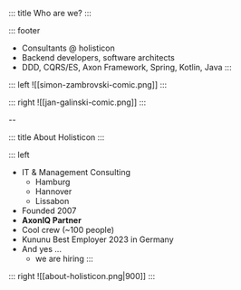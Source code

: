 <!-- slide template="[[tpl-col-1-1-footer]]" -->

::: title
Who are we?
:::

::: footer
- Consultants @ holisticon
- Backend developers, software architects
- DDD, CQRS/ES, Axon Framework, Spring, Kotlin, Java
::: 

::: left
![[simon-zambrovski-comic.png]]
:::

::: right
![[jan-galinski-comic.png]]
::: 

--

<!-- slide template="[[tpl-col-1-1]]" -->

::: title
About Holisticon
:::

::: left
- IT & Management Consulting
  - Hamburg
  - Hannover
  - Lissabon
- Founded 2007
- **AxonIQ Partner** 
- Cool crew (~100 people)
- Kununu Best Employer 2023 in Germany
- And yes ...
  + we are hiring 
:::

::: right
![[about-holisticon.png|900]]
:::

